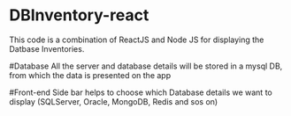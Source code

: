 # DBInventory-react
This code is a combination of ReactJS and Node JS for displaying the Datbase Inventories.

#Database
All the server and database details will be stored in a mysql DB, from which the data is presented on the app 

#Front-end
Side bar helps to choose which Database details we want to display (SQLServer, Oracle, MongoDB, Redis and sos on)
